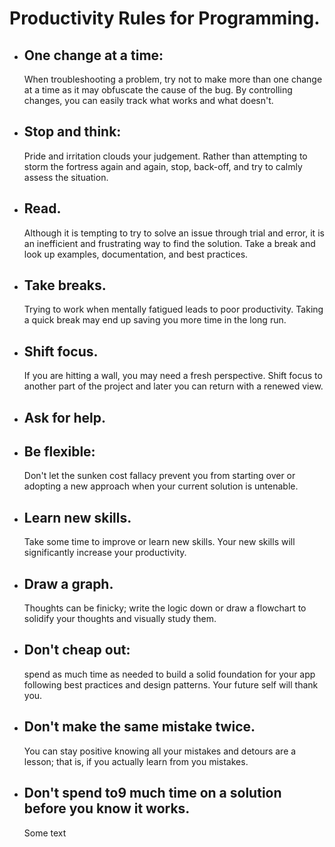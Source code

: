 # Productivity Rules for Programming.

-   ## One change at a time:

    When troubleshooting a problem, try not to make more than one change at a time as it may obfuscate the cause of the bug. By controlling changes, you can easily track what works and what doesn't.

-   ## Stop and think:

    Pride and irritation clouds your judgement. Rather than attempting to storm the fortress again and again, stop, back-off, and try to calmly assess the situation.

-   ## Read.

    Although it is tempting to try to solve an issue through trial and error, it is an inefficient and frustrating way to find the solution. Take a break and look up examples, documentation, and best practices.

-   ## Take breaks.

    Trying to work when mentally fatigued leads to poor productivity. Taking a quick break may end up saving you more time in the long run.

-   ## Shift focus.

    If you are hitting a wall, you may need a fresh perspective. Shift focus to another part of the project and later you can return with a renewed view.

-   ## Ask for help.

-   ## Be flexible:

    Don't let the sunken cost fallacy prevent you from starting over or adopting a new approach when your current solution is untenable.

-   ## Learn new skills.

    Take some time to improve or learn new skills. Your new skills will significantly increase your productivity.

-   ## Draw a graph.

    Thoughts can be finicky; write the logic down or draw a flowchart to solidify your thoughts and visually study them.

-   ## Don't cheap out:

    spend as much time as needed to build a solid foundation for your app following best practices and design patterns. Your future self will thank you.

-   ## Don't make the same mistake twice.

    You can stay positive knowing all your mistakes and detours are a lesson; that is, if you actually learn from you mistakes.

-   ## Don't spend to9 much time on a solution before you know it works.

    Some text
